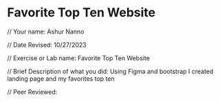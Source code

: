 # Favorite Top Ten Website
// Your name: Ashur Nanno

 // Date Revised: 10/27/2023 

 // Exercise or Lab name: Favorite Top Ten Website

 // Brief Description of what you did: Using Figma and bootstrap I created landing page and my favorites top ten 

// Peer Reviewed: 
